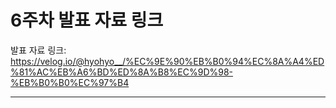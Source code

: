 # 6주차 발표 자료 링크

발표 자료 링크: https://velog.io/@hyohyo__/%EC%9E%90%EB%B0%94%EC%8A%A4%ED%81%AC%EB%A6%BD%ED%8A%B8%EC%9D%98-%EB%B0%B0%EC%97%B4

---
